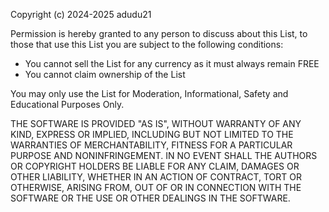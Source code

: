 Copyright (c) 2024-2025 adudu21

Permission is hereby granted to any person to discuss about this List, to those that use this List you are subject to the following conditions:
- You cannot sell the List for any currency as it must always remain FREE
- You cannot claim ownership of the List

You may only use the List for Moderation, Informational, Safety and Educational Purposes Only.

THE SOFTWARE IS PROVIDED "AS IS", WITHOUT WARRANTY OF ANY KIND, EXPRESS OR
IMPLIED, INCLUDING BUT NOT LIMITED TO THE WARRANTIES OF MERCHANTABILITY,
FITNESS FOR A PARTICULAR PURPOSE AND NONINFRINGEMENT. IN NO EVENT SHALL THE
AUTHORS OR COPYRIGHT HOLDERS BE LIABLE FOR ANY CLAIM, DAMAGES OR OTHER
LIABILITY, WHETHER IN AN ACTION OF CONTRACT, TORT OR OTHERWISE, ARISING FROM,
OUT OF OR IN CONNECTION WITH THE SOFTWARE OR THE USE OR OTHER DEALINGS IN THE
SOFTWARE.
